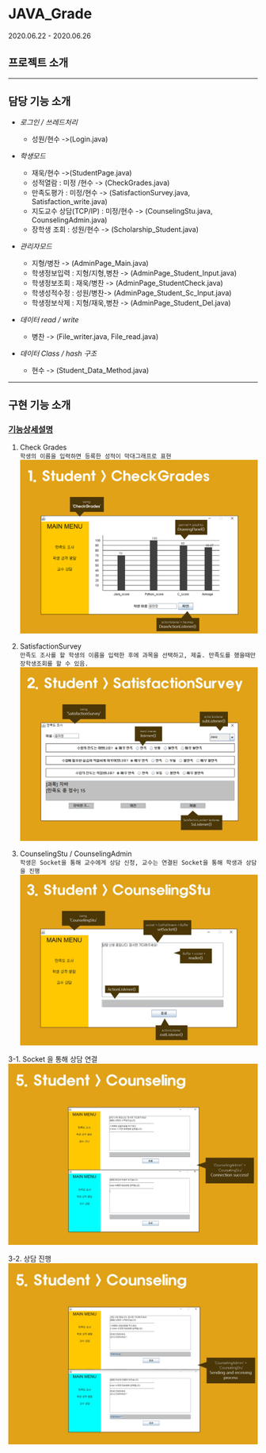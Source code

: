 # JAVA_Grade
2020.06.22 - 2020.06.26


## 프로젝트 소개


----

## 담당 기능 소개
- _로그인 / 쓰레드처리_  
  - 성원/현수 ->(Login.java)

- _학생모드_
  - 재욱/현수 ->(StudentPage.java)
  - 성적열람 : 미정 /현수 -> (CheckGrades.java)
  - 만족도평가 : 미정/현수 -> (SatisfactionSurvey.java, Satisfaction_write.java)
  - 지도교수 상담(TCP/IP) : 미정/현수 -> (CounselingStu.java, CounselingAdmin.java)
  - 장학생 조회 : 성원/현수 -> (Scholarship_Student.java)

- _관리자모드_
  - 지형/병찬 -> (AdminPage_Main.java)
  - 학생정보입력 : 지형/지형,병찬 -> (AdminPage_Student_Input.java)
  - 학생정보조회 : 재욱/병찬 -> (AdminPage_StudentCheck.java)
  - 학생성적수정 :  성원/병찬-> (AdminPage_Student_Sc_Input.java)
  - 학생정보삭제 :  지형/재욱,병찬 -> (AdminPage_Student_Del.java)

- _데이터 read / write_
  - 병찬 -> (File_writer.java, File_read.java)

- _데이터 Class / hash 구조_
  - 현수 -> (Student_Data_Method.java)

----

## 구현 기능 소개

### [기능상세설명](https://drive.google.com/file/d/1YaQwiVr2wMEoOKhZ8mYLkTPC_Vt4FmoV/view?usp=sharing "해당 PDF 공유 링크로 이동합니다.")
 

1. Check Grades <br>
`학생의 이름을 입력하면 등록한 성적이 막대그래프로 표현`
![CheckGrades](./기성조_java/img/stu_checkgrade.png)

2. SatisfactionSurvey<br>
`만족도 조사를 할 학생의 이름을 입력한 후에 과목을 선택하고, 제출. 만족도를 했을때만 장학생조회를 할 수 있음.`
![SatisfactionSurvey](./기성조_java/img/stu_statisfactionSurvey.jpg)

3. CounselingStu / CounselingAdmin<br>
`학생은 Socket을 통해 교수에게 상담 신청, 교수는 연결된 Socket을 통해 학생과 상담을 진행`
![CounselingStu/CounselingAdmin](./기성조_java/img/stu_counseling.jpg)

  3-1. Socket 을 통해 상담 연결
   ![Counseling](./기성조_java/img/counseling.jpg)
   
  3-2. 상담 진행
  ![Counseling](./기성조_java/img/counseling2.jpg)
